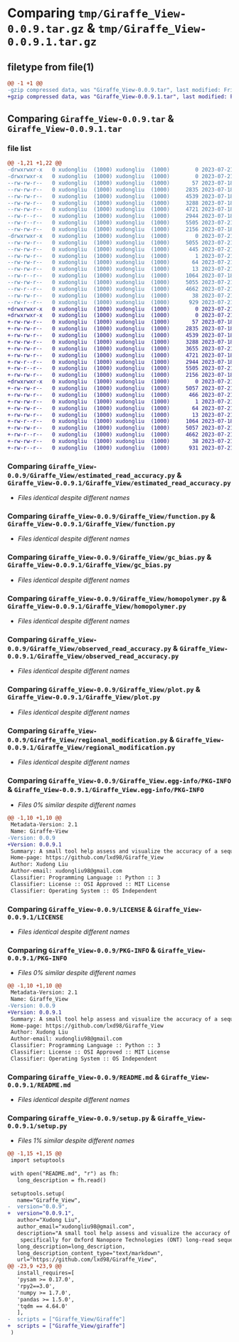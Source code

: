 # Comparing `tmp/Giraffe_View-0.0.9.tar.gz` & `tmp/Giraffe_View-0.0.9.1.tar.gz`

## filetype from file(1)

```diff
@@ -1 +1 @@
-gzip compressed data, was "Giraffe_View-0.0.9.tar", last modified: Fri Jul 21 06:13:09 2023, max compression
+gzip compressed data, was "Giraffe_View-0.0.9.1.tar", last modified: Fri Jul 21 06:16:18 2023, max compression
```

## Comparing `Giraffe_View-0.0.9.tar` & `Giraffe_View-0.0.9.1.tar`

### file list

```diff
@@ -1,21 +1,22 @@
-drwxrwxr-x   0 xudongliu  (1000) xudongliu  (1000)        0 2023-07-21 06:13:09.812969 Giraffe_View-0.0.9/
-drwxrwxr-x   0 xudongliu  (1000) xudongliu  (1000)        0 2023-07-21 06:13:09.812969 Giraffe_View-0.0.9/Giraffe_View/
--rw-rw-r--   0 xudongliu  (1000) xudongliu  (1000)       57 2023-07-18 11:47:04.000000 Giraffe_View-0.0.9/Giraffe_View/__init__.py
--rw-rw-r--   0 xudongliu  (1000) xudongliu  (1000)     2835 2023-07-18 10:42:50.000000 Giraffe_View-0.0.9/Giraffe_View/estimated_read_accuracy.py
--rw-rw-r--   0 xudongliu  (1000) xudongliu  (1000)     4539 2023-07-18 10:42:50.000000 Giraffe_View-0.0.9/Giraffe_View/function.py
--rw-rw-r--   0 xudongliu  (1000) xudongliu  (1000)     3288 2023-07-18 11:57:08.000000 Giraffe_View-0.0.9/Giraffe_View/gc_bias.py
--rw-rw-r--   0 xudongliu  (1000) xudongliu  (1000)     4721 2023-07-18 12:03:26.000000 Giraffe_View-0.0.9/Giraffe_View/homopolymer.py
--rw-r--r--   0 xudongliu  (1000) xudongliu  (1000)     2944 2023-07-18 10:42:50.000000 Giraffe_View-0.0.9/Giraffe_View/observed_read_accuracy.py
--rw-r--r--   0 xudongliu  (1000) xudongliu  (1000)     5505 2023-07-21 05:59:39.000000 Giraffe_View-0.0.9/Giraffe_View/plot.py
--rw-rw-r--   0 xudongliu  (1000) xudongliu  (1000)     2156 2023-07-18 10:42:50.000000 Giraffe_View-0.0.9/Giraffe_View/regional_modification.py
-drwxrwxr-x   0 xudongliu  (1000) xudongliu  (1000)        0 2023-07-21 06:13:09.812969 Giraffe_View-0.0.9/Giraffe_View.egg-info/
--rw-rw-r--   0 xudongliu  (1000) xudongliu  (1000)     5055 2023-07-21 06:13:09.000000 Giraffe_View-0.0.9/Giraffe_View.egg-info/PKG-INFO
--rw-rw-r--   0 xudongliu  (1000) xudongliu  (1000)      445 2023-07-21 06:13:09.000000 Giraffe_View-0.0.9/Giraffe_View.egg-info/SOURCES.txt
--rw-rw-r--   0 xudongliu  (1000) xudongliu  (1000)        1 2023-07-21 06:13:09.000000 Giraffe_View-0.0.9/Giraffe_View.egg-info/dependency_links.txt
--rw-rw-r--   0 xudongliu  (1000) xudongliu  (1000)       64 2023-07-21 06:13:09.000000 Giraffe_View-0.0.9/Giraffe_View.egg-info/requires.txt
--rw-rw-r--   0 xudongliu  (1000) xudongliu  (1000)       13 2023-07-21 06:13:09.000000 Giraffe_View-0.0.9/Giraffe_View.egg-info/top_level.txt
--rw-r--r--   0 xudongliu  (1000) xudongliu  (1000)     1064 2023-07-18 10:44:57.000000 Giraffe_View-0.0.9/LICENSE
--rw-rw-r--   0 xudongliu  (1000) xudongliu  (1000)     5055 2023-07-21 06:13:09.812969 Giraffe_View-0.0.9/PKG-INFO
--rw-r--r--   0 xudongliu  (1000) xudongliu  (1000)     4662 2023-07-21 06:12:03.000000 Giraffe_View-0.0.9/README.md
--rw-rw-r--   0 xudongliu  (1000) xudongliu  (1000)       38 2023-07-21 06:13:09.812969 Giraffe_View-0.0.9/setup.cfg
--rw-r--r--   0 xudongliu  (1000) xudongliu  (1000)      929 2023-07-21 06:07:29.000000 Giraffe_View-0.0.9/setup.py
+drwxrwxr-x   0 xudongliu  (1000) xudongliu  (1000)        0 2023-07-21 06:16:18.748794 Giraffe_View-0.0.9.1/
+drwxrwxr-x   0 xudongliu  (1000) xudongliu  (1000)        0 2023-07-21 06:16:18.744794 Giraffe_View-0.0.9.1/Giraffe_View/
+-rw-rw-r--   0 xudongliu  (1000) xudongliu  (1000)       57 2023-07-18 11:47:04.000000 Giraffe_View-0.0.9.1/Giraffe_View/__init__.py
+-rw-rw-r--   0 xudongliu  (1000) xudongliu  (1000)     2835 2023-07-18 10:42:50.000000 Giraffe_View-0.0.9.1/Giraffe_View/estimated_read_accuracy.py
+-rw-rw-r--   0 xudongliu  (1000) xudongliu  (1000)     4539 2023-07-18 10:42:50.000000 Giraffe_View-0.0.9.1/Giraffe_View/function.py
+-rw-rw-r--   0 xudongliu  (1000) xudongliu  (1000)     3288 2023-07-18 11:57:08.000000 Giraffe_View-0.0.9.1/Giraffe_View/gc_bias.py
+-rw-rw-r--   0 xudongliu  (1000) xudongliu  (1000)     3655 2023-07-21 06:09:08.000000 Giraffe_View-0.0.9.1/Giraffe_View/giraffe
+-rw-rw-r--   0 xudongliu  (1000) xudongliu  (1000)     4721 2023-07-18 12:03:26.000000 Giraffe_View-0.0.9.1/Giraffe_View/homopolymer.py
+-rw-r--r--   0 xudongliu  (1000) xudongliu  (1000)     2944 2023-07-18 10:42:50.000000 Giraffe_View-0.0.9.1/Giraffe_View/observed_read_accuracy.py
+-rw-r--r--   0 xudongliu  (1000) xudongliu  (1000)     5505 2023-07-21 05:59:39.000000 Giraffe_View-0.0.9.1/Giraffe_View/plot.py
+-rw-rw-r--   0 xudongliu  (1000) xudongliu  (1000)     2156 2023-07-18 10:42:50.000000 Giraffe_View-0.0.9.1/Giraffe_View/regional_modification.py
+drwxrwxr-x   0 xudongliu  (1000) xudongliu  (1000)        0 2023-07-21 06:16:18.744794 Giraffe_View-0.0.9.1/Giraffe_View.egg-info/
+-rw-rw-r--   0 xudongliu  (1000) xudongliu  (1000)     5057 2023-07-21 06:16:18.000000 Giraffe_View-0.0.9.1/Giraffe_View.egg-info/PKG-INFO
+-rw-rw-r--   0 xudongliu  (1000) xudongliu  (1000)      466 2023-07-21 06:16:18.000000 Giraffe_View-0.0.9.1/Giraffe_View.egg-info/SOURCES.txt
+-rw-rw-r--   0 xudongliu  (1000) xudongliu  (1000)        1 2023-07-21 06:16:18.000000 Giraffe_View-0.0.9.1/Giraffe_View.egg-info/dependency_links.txt
+-rw-rw-r--   0 xudongliu  (1000) xudongliu  (1000)       64 2023-07-21 06:16:18.000000 Giraffe_View-0.0.9.1/Giraffe_View.egg-info/requires.txt
+-rw-rw-r--   0 xudongliu  (1000) xudongliu  (1000)       13 2023-07-21 06:16:18.000000 Giraffe_View-0.0.9.1/Giraffe_View.egg-info/top_level.txt
+-rw-r--r--   0 xudongliu  (1000) xudongliu  (1000)     1064 2023-07-18 10:44:57.000000 Giraffe_View-0.0.9.1/LICENSE
+-rw-rw-r--   0 xudongliu  (1000) xudongliu  (1000)     5057 2023-07-21 06:16:18.748794 Giraffe_View-0.0.9.1/PKG-INFO
+-rw-r--r--   0 xudongliu  (1000) xudongliu  (1000)     4662 2023-07-21 06:12:03.000000 Giraffe_View-0.0.9.1/README.md
+-rw-rw-r--   0 xudongliu  (1000) xudongliu  (1000)       38 2023-07-21 06:16:18.748794 Giraffe_View-0.0.9.1/setup.cfg
+-rw-r--r--   0 xudongliu  (1000) xudongliu  (1000)      931 2023-07-21 06:16:04.000000 Giraffe_View-0.0.9.1/setup.py
```

### Comparing `Giraffe_View-0.0.9/Giraffe_View/estimated_read_accuracy.py` & `Giraffe_View-0.0.9.1/Giraffe_View/estimated_read_accuracy.py`

 * *Files identical despite different names*

### Comparing `Giraffe_View-0.0.9/Giraffe_View/function.py` & `Giraffe_View-0.0.9.1/Giraffe_View/function.py`

 * *Files identical despite different names*

### Comparing `Giraffe_View-0.0.9/Giraffe_View/gc_bias.py` & `Giraffe_View-0.0.9.1/Giraffe_View/gc_bias.py`

 * *Files identical despite different names*

### Comparing `Giraffe_View-0.0.9/Giraffe_View/homopolymer.py` & `Giraffe_View-0.0.9.1/Giraffe_View/homopolymer.py`

 * *Files identical despite different names*

### Comparing `Giraffe_View-0.0.9/Giraffe_View/observed_read_accuracy.py` & `Giraffe_View-0.0.9.1/Giraffe_View/observed_read_accuracy.py`

 * *Files identical despite different names*

### Comparing `Giraffe_View-0.0.9/Giraffe_View/plot.py` & `Giraffe_View-0.0.9.1/Giraffe_View/plot.py`

 * *Files identical despite different names*

### Comparing `Giraffe_View-0.0.9/Giraffe_View/regional_modification.py` & `Giraffe_View-0.0.9.1/Giraffe_View/regional_modification.py`

 * *Files identical despite different names*

### Comparing `Giraffe_View-0.0.9/Giraffe_View.egg-info/PKG-INFO` & `Giraffe_View-0.0.9.1/Giraffe_View.egg-info/PKG-INFO`

 * *Files 0% similar despite different names*

```diff
@@ -1,10 +1,10 @@
 Metadata-Version: 2.1
 Name: Giraffe-View
-Version: 0.0.9
+Version: 0.0.9.1
 Summary: A small tool help assess and visualize the accuracy of a sequencing dataset,   	specifically for Oxford Nanopore Technologies (ONT) long-read sequencing.
 Home-page: https://github.com/lxd98/Giraffe_View
 Author: Xudong Liu
 Author-email: xudongliu98@gmail.com
 Classifier: Programming Language :: Python :: 3
 Classifier: License :: OSI Approved :: MIT License
 Classifier: Operating System :: OS Independent
```

### Comparing `Giraffe_View-0.0.9/LICENSE` & `Giraffe_View-0.0.9.1/LICENSE`

 * *Files identical despite different names*

### Comparing `Giraffe_View-0.0.9/PKG-INFO` & `Giraffe_View-0.0.9.1/PKG-INFO`

 * *Files 0% similar despite different names*

```diff
@@ -1,10 +1,10 @@
 Metadata-Version: 2.1
 Name: Giraffe_View
-Version: 0.0.9
+Version: 0.0.9.1
 Summary: A small tool help assess and visualize the accuracy of a sequencing dataset,   	specifically for Oxford Nanopore Technologies (ONT) long-read sequencing.
 Home-page: https://github.com/lxd98/Giraffe_View
 Author: Xudong Liu
 Author-email: xudongliu98@gmail.com
 Classifier: Programming Language :: Python :: 3
 Classifier: License :: OSI Approved :: MIT License
 Classifier: Operating System :: OS Independent
```

### Comparing `Giraffe_View-0.0.9/README.md` & `Giraffe_View-0.0.9.1/README.md`

 * *Files identical despite different names*

### Comparing `Giraffe_View-0.0.9/setup.py` & `Giraffe_View-0.0.9.1/setup.py`

 * *Files 1% similar despite different names*

```diff
@@ -1,15 +1,15 @@
 import setuptools
 
 with open("README.md", "r") as fh:
   long_description = fh.read()
 
 setuptools.setup(
   name="Giraffe_View",
-  version="0.0.9",
+  version="0.0.9.1",
   author="Xudong Liu",
   author_email="xudongliu98@gmail.com",
   description="A small tool help assess and visualize the accuracy of a sequencing dataset, \
   	specifically for Oxford Nanopore Technologies (ONT) long-read sequencing.",
   long_description=long_description,
   long_description_content_type="text/markdown",
   url="https://github.com/lxd98/Giraffe_View",
@@ -23,9 +23,9 @@
   install_requires=[
   'pysam >= 0.17.0',
   'rpy2==3.0',
   'numpy >= 1.7.0',
   'pandas >= 1.5.0',
   'tqdm == 4.64.0'
   ],
-  scripts = ["Giraffe_View/Giraffe"]
+  scripts = ["Giraffe_View/giraffe"]
 )
```

